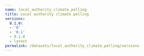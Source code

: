 ```yaml
---
name: local_authority_climate_polling
title: Local authority climate polling
versions:
  0.1.0:
  - '0'
  - '0.1'
  - 0.1.0
  - latest
permalink: /datasets/local_authority_climate_polling/versions
---
```

